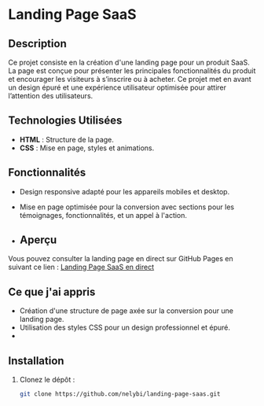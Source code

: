 # Landing Page SaaS

## Description
Ce projet consiste en la création d'une landing page pour un produit SaaS. La page est conçue pour présenter les principales fonctionnalités du produit et encourager les visiteurs à s’inscrire ou à acheter. Ce projet met en avant un design épuré et une expérience utilisateur optimisée pour attirer l’attention des utilisateurs.

## Technologies Utilisées
- **HTML** : Structure de la page.
- **CSS** : Mise en page, styles et animations.

## Fonctionnalités
- Design responsive adapté pour les appareils mobiles et desktop.
- Mise en page optimisée pour la conversion avec sections pour les témoignages, fonctionnalités, et un appel à l'action.

- ## Aperçu
Vous pouvez consulter la landing page en direct sur GitHub Pages en suivant ce lien : [Landing Page SaaS en direct]([URL_GITHUB_PAGES](https://nelybi.github.io/landing-page-saas/))


## Ce que j'ai appris
- Création d'une structure de page axée sur la conversion pour une landing page.
- Utilisation des styles CSS pour un design professionnel et épuré.
- 
## Installation
1. Clonez le dépôt :  
   ```bash
   git clone https://github.com/nelybi/landing-page-saas.git
